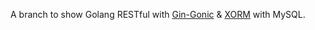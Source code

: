 A branch to show Golang RESTful with [Gin-Gonic](https://github.com/gin-gonic/gin) & [XORM](https://github.com/go-xorm/xorm) with MySQL.
